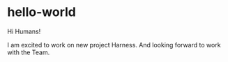 # hello-world

Hi Humans!

I am excited to work on new project Harness. 
And looking forward to work with the Team.

